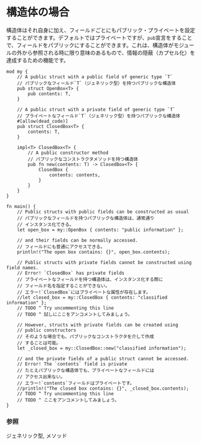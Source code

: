 # 構造体の場合

構造体はそれ自身に加え、フィールドごとにもパブリック・プライベートを設定することができます。デフォルトではプライベートですが、`pub`宣言をすることで、フィールドをパブリックにすることができます。これは、構造体がモジュールの外から参照される時に限り意味のあるもので、情報の隠蔽（カプセル化）を達成するための機能です。

    mod my {
        // A public struct with a public field of generic type `T`
        // パブリックなフィールド`T`（ジェネリック型）を持つパブリックな構造体
        pub struct OpenBox<T> {
            pub contents: T,
        }

        // A public struct with a private field of generic type `T`
        // プライベートなフィールド`T`（ジェネリック型）を持つパブリックな構造体
        #[allow(dead_code)]
        pub struct ClosedBox<T> {
            contents: T,
        }

        impl<T> ClosedBox<T> {
            // A public constructor method
            // パブリックなコンストラクタメソッドを持つ構造体
            pub fn new(contents: T) -> ClosedBox<T> {
                ClosedBox {
                    contents: contents,
                }
            }
        }
    }

    fn main() {
        // Public structs with public fields can be constructed as usual
        // パブリックなフィールドを持つパブリックな構造体は、通常通り
        // インスタンス化できる。
        let open_box = my::OpenBox { contents: "public information" };

        // and their fields can be normally accessed.
        // フィールドにも普通にアクセスできる。
        println!("The open box contains: {}", open_box.contents);

        // Public structs with private fields cannot be constructed using field names.
        // Error! `ClosedBox` has private fields
        // プライベートなフィールドを持つ構造体は、インスタンス化する際に
        // フィールド名を指定することができない。
        // エラー!`ClosedBox`にはプライベートな属性が存在します。
        //let closed_box = my::ClosedBox { contents: "classified information" };
        // TODO ^ Try uncommenting this line
        // TODO ^ 試しにここをアンコメントしてみましょう。

        // However, structs with private fields can be created using
        // public constructors
        // そのような場合でも、パブリックなコンストラクタを介して作成
        // することは可能。
        let _closed_box = my::ClosedBox::new("classified information");

        // and the private fields of a public struct cannot be accessed.
        // Error! The `contents` field is private
        // たとえパブリックな構造体でも、プライベートなフィールドには
        // アクセス出来ない。
        // エラー!`contents`フィールドはプライベートです。
        //println!("The closed box contains: {}", _closed_box.contents);
        // TODO ^ Try uncommenting this line
        // TODO ^ ここをアンコメントしてみましょう。
    }

### 参照

ジェネリック型, メソッド

